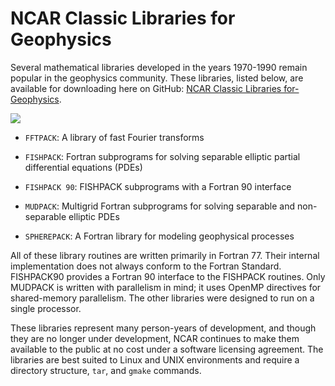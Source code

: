 # NCAR Classic Libraries for Geophysics

Several mathematical libraries developed in the years 1970-1990 remain
popular in the geophysics community. These libraries, listed below, are
available for downloading here on GitHub: [NCAR Classic Libraries for-Geophysics](https://github.com/NCAR/NCAR-Classic-Libraries-for-Geophysics).

![](media/sphere_ncar_classic_libraries.png)

- `FFTPACK`: A library of fast Fourier transforms

- `FISHPACK`: Fortran subprograms for solving separable elliptic
  partial differential equations (PDEs)

- `FISHPACK 90`: FISHPACK subprograms with a Fortran 90 interface

- `MUDPACK`: Multigrid Fortran subprograms for solving separable and
  non-separable elliptic PDEs

- `SPHEREPACK`: A Fortran library for modeling geophysical processes

All of these library routines are written primarily in Fortran 77. Their
internal implementation does not always conform to the Fortran Standard.
FISHPACK90 provides a Fortran 90 interface to the FISHPACK routines.
Only MUDPACK is written with parallelism in mind; it uses OpenMP
directives for shared-memory parallelism. The other libraries were
designed to run on a single processor.

These libraries represent many person-years of development, and though
they are no longer under development, NCAR continues to make them
available to the public at no cost under a software licensing agreement.
The libraries are best suited to Linux and UNIX environments and require
a directory structure, `tar`, and `gmake` commands.
